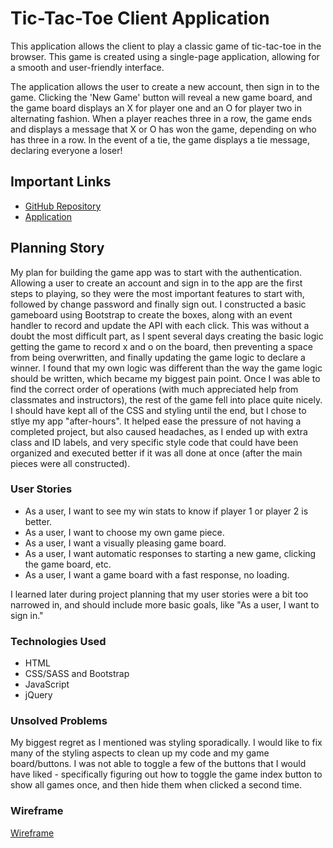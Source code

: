 
# Tic-Tac-Toe Client Application

This application allows the client to play a classic game of tic-tac-toe in the browser. This game is created using a single-page application, allowing for a smooth and user-friendly interface.

The application allows the user to create a new account, then sign in to the game. Clicking the 'New Game' button will reveal a new game board, and the game board displays an X for player one and an O for player two in alternating fashion. When a player reaches three in a row, the game ends and displays a message that X or O has won the game, depending on who has three in a row. In the event of a tie, the game displays a tie message, declaring everyone a loser!

## Important Links


* [GitHub Repository](https://github.com/kbini28/tic-tac-toe)
* [Application](https://kbini28.github.io/tic-tac-toe/)


## Planning Story

My plan for building the game app was to start with the authentication. Allowing a user to create an account and sign in to the app are the first steps to playing, so they were the most important features to start with, followed by change password and finally sign out. I constructed a basic gameboard using Bootstrap to create the boxes, along with an event handler to record and update the API with each click. This was without a doubt the most difficult part, as I spent several days creating the basic logic getting the game to record x and o on the board, then preventing a space from being overwritten, and finally updating the game logic to declare a winner. I found that my own logic was different than the way the game logic should be written, which became my biggest pain point. Once I was able to find the correct order of operations (with much appreciated help from classmates and instructors), the rest of the game fell into place quite nicely. I should have kept all of the CSS and styling until the end, but I chose to stlye my app "after-hours". It helped ease the pressure of not having a completed project, but also caused headaches, as I ended up with extra class and ID labels, and very specific style code that could have been organized and executed better if it was all done at once (after the main pieces were all constructed).

### User Stories

  * As a user, I want to see my win stats to know if player 1 or player 2 is better.
  * As a user, I want to choose my own game piece.
  * As a user, I want a visually pleasing game board.
  * As a user, I want automatic responses to starting a new game, clicking the game board, etc.
  * As a user, I want a game board with a fast response, no loading.

I learned later during project planning that my user stories were a bit too narrowed in, and should include more basic goals, like "As a user, I want to sign in."

### Technologies Used

  * HTML
  * CSS/SASS and Bootstrap
  * JavaScript
  * jQuery

### Unsolved Problems

My biggest regret as I mentioned was styling sporadically. I would like to fix many of the styling aspects to clean up my code and my game board/buttons.
I was not able to toggle a few of the buttons that I would have liked - specifically figuring out how to toggle the game index button to show all games once, and then hide them when clicked a second time.

### Wireframe

[Wireframe](https://i.imgur.com/4PUmQKG.png)
